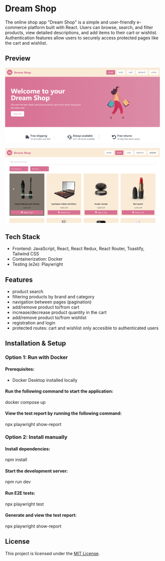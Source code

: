 # Dream Shop
The online shop app "Dream Shop" is a simple and user-friendly e-commerce platform built with React. Users can browse, search, and filter products, view detailed descriptions, and add items to their cart or wishlist. Authentication features allow users to securely access protected pages like the cart and wishlist.

## Preview

![alt text](frontend/src/assets/home.png)

![alt text](frontend/src/assets/shop.png)

## Tech Stack

- Frontend: JavaScript, React, React Redux, React Router, Toastify, Tailwind CSS
- Containerization: Docker
- Testing (e2e): Playwright 

## Features
- product search
- filtering products by brand and category
- navigation between pages (pagination)
- add/remove product to/from cart
- increase/decrease product quantity in the cart
- add/remove product to/from wishlist
- registration and login
- protected routes: cart and wishlist only accesible to authenticated users

## Installation & Setup

### Option 1: Run with Docker
#### Prerequisites:
- Docker Desktop installed locally

#### Run the following command to start the application:
  docker compose up

#### View the test report by running the following command:
  npx playwright show-report


### **Option 2: Install manually**
#### Install dependencies:
  npm install

#### Start the development server:
  npm run dev

#### Run E2E tests:
  npx playwright test

#### Generate and view the test report:  
  npx playwright show-report


## License
This project is licensed under the [MIT License](./LICENSE).